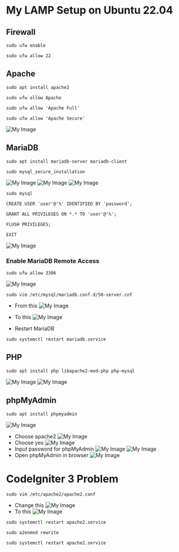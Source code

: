# My LAMP Setup on Ubuntu 22.04

## Firewall

```
sudo ufw enable
```

```
sudo ufw allow 22
```

## Apache

```
sudo apt install apache2
```

```
sudo ufw allow Apache
```

```
sudo ufw allow 'Apache Full'
```

```
sudo ufw allow 'Apache Secure'
```

![My Image](./images/image1.png)

## MariaDB

```
sudo apt install mariadb-server mariadb-client
```

```
sudo mysql_secure_installation
```

![My Image](./images/image2.png)
![My Image](./images/image3.png)
![My Image](./images/image4.png)

```
sudo mysql
```

```
CREATE USER 'user'@'%' IDENTIFIED BY 'password';
```

```
GRANT ALL PRIVILEGES ON *.* TO 'user'@'%';
```

```
FLUSH PRIVILEGES;
```

```
EXIT
```

![My Image](./images/image5.png)

### Enable MariaDB Remote Access

```
sudo ufw allow 3306
```

![My Image](./images/image6.png)

```
sudo vim /etc/mysql/mariadb.conf.d/50-server.cnf
```

- From this
  ![My Image](./images/image7.png)
- To this
  ![My Image](./images/image8.png)

- Restart MariaDB

```
sudo systemctl restart mariadb.service
```

## PHP

```
sudo apt install php libapache2-mod-php php-mysql
```

![My Image](./images/image9.png)
![My Image](./images/image10.png)

## phpMyAdmin

```
sudo apt install phpmyadmin
```

![My Image](./images/image11.png)

- Choose apache2
  ![My Image](./images/image12.png)
- Choose yes
  ![My Image](./images/image13.png)
- Input password for phpMyAdmin
  ![My Image](./images/image14.png)
  ![My Image](./images/image15.png)
- Open phpMyAdmin in browser
  ![My Image](./images/image16.png)

# CodeIgniter 3 Problem

```
sudo vim /etc/apache2/apache2.conf
```

- Change this
  ![My Image](./images/image17.png)
- To this
  ![My Image](./images/image18.png)

```
sudo systemctl restart apache2.service
```

```
sudo a2enmod rewrite
```

```
sudo systemctl restart apache2.service
```
